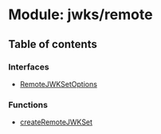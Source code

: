 # Module: jwks/remote

## Table of contents

### Interfaces

- [RemoteJWKSetOptions](../interfaces/jwks_remote.RemoteJWKSetOptions.md)

### Functions

- [createRemoteJWKSet](../functions/jwks_remote.createRemoteJWKSet.md)
